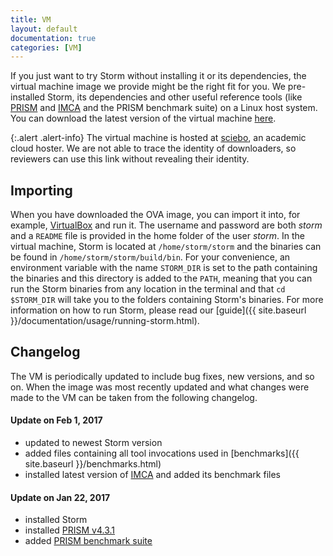 ```yaml
---
title: VM
layout: default
documentation: true
categories: [VM]
---
```


If you just want to try Storm without installing it or its dependencies, the virtual machine image we provide might be the right fit for you. We pre-installed Storm, its dependencies and other useful reference tools (like [PRISM](http://www.prismmodelchecker.org/) and [IMCA](https://github.com/buschko/imca) and the PRISM benchmark suite) on a Linux host system. You can download the latest version of the virtual machine [here](https://rwth-aachen.sciebo.de/index.php/s/nthEAQL4o49zkYp).

{:.alert .alert-info}
The virtual machine is hosted at [sciebo](https://www.sciebo.de/en/), an academic cloud hoster. We are not able to trace the identity of downloaders, so reviewers can use this link without revealing their identity.

## Importing

When you have downloaded the OVA image, you can import it into, for example, [VirtualBox](https://www.virtualbox.org) and run it. The username and password are both *storm* and a `README` file is provided in the home folder of the user *storm*. In the virtual machine, Storm is located at `/home/storm/storm` and the binaries can be found in `/home/storm/storm/build/bin`. For your convenience, an environment variable with the name `STORM_DIR` is set to the path containing the binaries and this directory is added to the `PATH`, meaning that you can run the Storm binaries from any location in the terminal and that `cd $STORM_DIR` will take you to the folders containing Storm's binaries. For more information on how to run Storm, please read our [guide]({{ site.baseurl }}/documentation/usage/running-storm.html).

## Changelog

The VM is periodically updated to include bug fixes, new versions, and so on. When the image was most recently updated and what changes were made to the VM can be taken from the following changelog.

#### Update on Feb 1, 2017

- updated to newest Storm version
- added files containing all tool invocations used in [benchmarks]({{ site.baseurl }}/benchmarks.html)
- installed latest version of [IMCA](https://github.com/buschko/imca) and added its benchmark files

#### Update on Jan 22, 2017

- installed Storm
- installed [PRISM v4.3.1](http://www.prismmodelchecker.org/download.php)
- added [PRISM benchmark suite](https://github.com/prismmodelchecker/prism-benchmarks/)
